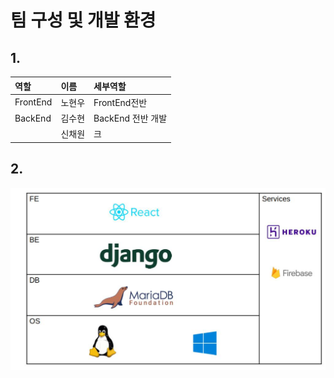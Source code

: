 # 팀 구성 및 개발 환경

## 1. 

| 역할  | 이름  | 세부역할 |
| :--- | :--- | :--- |
| FrontEnd | 노현우 | FrontEnd전반  |
| BackEnd | 김수현  | BackEnd 전반 개발 |
|  | 신채원  | 크 |

## 2. 

![&#xAE30;&#xC220; &#xC2A4;&#xD0DD;](../.gitbook/assets/image%20%285%29.png)




